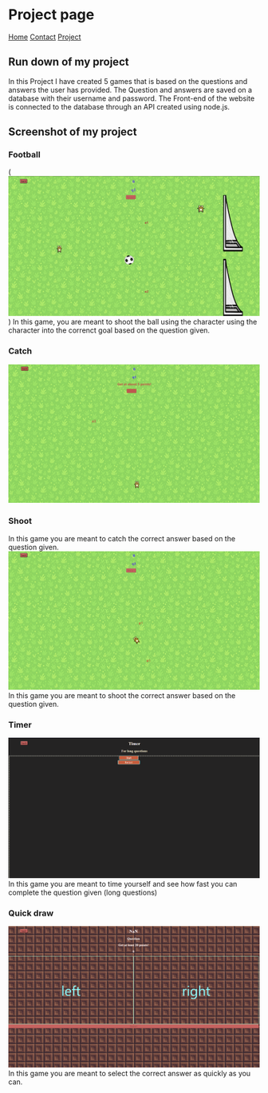 # Project page

[Home](./index.md)
[Contact](/contact.md)
[Project]()

## Run down of my project
In this Project I have created 5 games that is based on the questions and answers the user has provided.
The Question and answers are saved on a database with their username and password. The Front-end of the
website is connected to the database through an API created using node.js.

## Screenshot of my project
### Football
(<img src="./img/game1.png" width=1000>)
In this game, you are meant to shoot the ball using the character using the character into the correnct goal
based on the question given.
### Catch
![game2](./img/game2.png)
### Shoot 
In this game you are meant to catch the correct answer based on the question given.
![game3](./img/game3.png)
In this game you are meant to shoot the correct answer based on the question given.
### Timer
![game4](./img/game4.png)
In this game you are meant to time yourself and see how fast you can complete the question given (long questions)
### Quick draw
![game5](./img/game5.png)
In this game you are meant to select the correct answer as quickly as you can.


